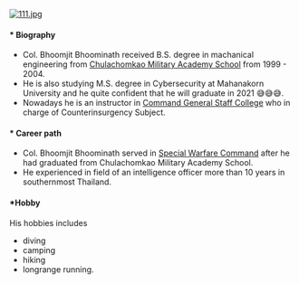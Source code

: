 [![111.jpg](https://i.postimg.cc/x8PDLpXT/111.jpg)](https://postimg.cc/kRDpmcNk)
#### * Biography
* Col. Bhoomjit Bhoominath received B.S. degree in machanical engineering from [Chulachomkao Military Academy School](http://www.crma.ac.th/) from 1999 - 2004. 
* He is also studying M.S. degree in Cybersecurity at Mahanakorn University and he quite confident that he will graduate in 2021 😅😅😅. 
* Nowadays he is an instructor in [Command General Staff College](http://www.cgsc.ac.th/) who in charge of Counterinsurgency Subject.
#### * Career path
* Col. Bhoomjit Bhoominath served in [Special Warfare Command](http://www.swcom.rta.mi.th/) after he had graduated from Chulachomkao Military Academy School. 
* He experienced in field of an intelligence officer more than 10 years in southernmost Thailand.
#### *Hobby
His hobbies includes 
* diving 
* camping 
* hiking
* longrange running.
